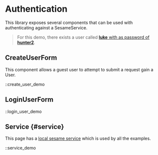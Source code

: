 # Authentication

This library exposes several components
that can be used with authenticating
against a SesameService.

> For this demo, there exists a user called
> [**luke** with as password of **hunter2**](#service).

## CreateUserForm

This component allows a guest user to
attempt to submit a request gain a User.

::create_user_demo

## LoginUserForm

::login_user_demo

## Service {#service}
This page has a [local sesame service](./SesameDataService) which
is used by all the examples.

::service_demo
